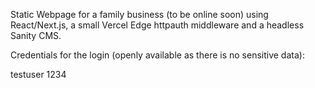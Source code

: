 Static Webpage for a family business (to be online soon) using React/Next.js, a small Vercel Edge httpauth middleware and a headless Sanity CMS.

Credentials for the login (openly available as there is no sensitive data): 

testuser
1234
